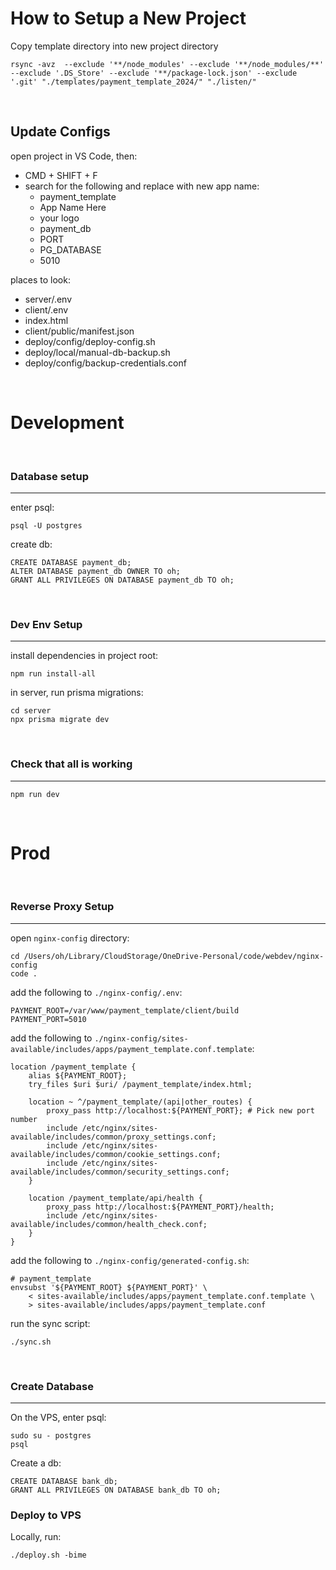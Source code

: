 # How to Setup a New Project

Copy template directory into new project directory
```
rsync -avz  --exclude '**/node_modules' --exclude '**/node_modules/**' --exclude '.DS_Store' --exclude '**/package-lock.json' --exclude '.git' "./templates/payment_template_2024/" "./listen/"
```
<br>

## Update Configs
open project in VS Code, then:
- CMD + SHIFT + F
- search for the following and replace with new app name:
  - payment_template 
  - App Name Here
  - your logo
  - payment_db
  - PORT
  - PG_DATABASE
  - 5010

places to look:
- server/.env
- client/.env
- index.html
- client/public/manifest.json
- deploy/config/deploy-config.sh
- deploy/local/manual-db-backup.sh
- deploy/config/backup-credentials.conf



<br>

# Development 
<br>

### Database setup
---
enter psql:
```
psql -U postgres 
```

create db:
```
CREATE DATABASE payment_db;
ALTER DATABASE payment_db OWNER TO oh;
GRANT ALL PRIVILEGES ON DATABASE payment_db TO oh;
```
<br>

### Dev Env Setup
---
install dependencies in project root:
```
npm run install-all
```

in server, run prisma migrations:
```
cd server
npx prisma migrate dev
```
<br>

### Check that all is working
---
```
npm run dev
```


<br>


# Prod
<br>


### Reverse Proxy Setup
---
open `nginx-config` directory:
```
cd /Users/oh/Library/CloudStorage/OneDrive-Personal/code/webdev/nginx-config
code .
```

add the following to `./nginx-config/.env`:
```
PAYMENT_ROOT=/var/www/payment_template/client/build
PAYMENT_PORT=5010
```

add the following to `./nginx-config/sites-available/includes/apps/payment_template.conf.template`:
```
location /payment_template {
    alias ${PAYMENT_ROOT};
    try_files $uri $uri/ /payment_template/index.html;

    location ~ ^/payment_template/(api|other_routes) {
        proxy_pass http://localhost:${PAYMENT_PORT}; # Pick new port number
        include /etc/nginx/sites-available/includes/common/proxy_settings.conf;
        include /etc/nginx/sites-available/includes/common/cookie_settings.conf;
        include /etc/nginx/sites-available/includes/common/security_settings.conf;
    }

    location /payment_template/api/health {
        proxy_pass http://localhost:${PAYMENT_PORT}/health;
        include /etc/nginx/sites-available/includes/common/health_check.conf;
    }
}
```

add the following to `./nginx-config/generated-config.sh`:
```
# payment_template
envsubst '${PAYMENT_ROOT} ${PAYMENT_PORT}' \
    < sites-available/includes/apps/payment_template.conf.template \
    > sites-available/includes/apps/payment_template.conf
```

run the sync script:
```
./sync.sh
```

<br>

### Create Database
---
On the VPS, enter psql:
```
sudo su - postgres
psql
```

Create a db:
```
CREATE DATABASE bank_db;
GRANT ALL PRIVILEGES ON DATABASE bank_db TO oh;
```

### Deploy to VPS
Locally, run:
```
./deploy.sh -bime
```

